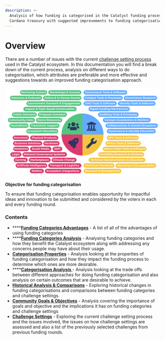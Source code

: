 ```yaml
---
description: >-
  Analysis of how funding is categorised in the Catalyst funding process for the
  Cardano treasury with suggested improvements to funding categorisation
---
```


# Overview

There are a number of issues with the current [challenge setting process](challenge-settings/challenge-setting-approach.md) used in the Catalyst ecosystem. In this documentation you will find a break down of the current process, analysis on different ways to do categorisation, which attributes are preferable and more effective and suggestions towards an improved funding categorisation approach.

![](.gitbook/assets/category-proposals.png)



**Objective for funding categorisation**

To ensure that funding categorisation enables opportunity for impactful ideas and innovation to be submitted and considered by the voters in each and every funding round.



### Contents

* ****[**Funding Categories Advantages**](broken-reference) - A list of all of the advantages of using funding categories
* ****[**Funding Categories Analysis**](broken-reference) - Analysing funding categories and how they benefit the Catalyst ecosystem along with addressing any concerns people may have about their usage.
* [**Categorisation Properties**](broken-reference) - Analysis looking at the properties of funding categorisation and how they impact the funding process to determine which ones are more desirable.
* ****[**Categorisation Analysis** ](broken-reference)- Analysis looking at the trade offs between different approaches for doing funding categorisation and also analysis on certain outcomes that are desirable to achieve.
* [**Historical Analysis & Comparisons**](broken-reference) - Exploring historical changes in funding categorisations and comparisons between funding categories and challenge settings.
* [**Community Goals & Objectives**](broken-reference) - Analysis covering the importance of goals and objective and the implications it has on funding categories and challenge settings
* [**Challenge Settings**](broken-reference) - Exploring the current challenge setting process and the issues involved, the issues on how challenge settings are assessed and also a list of the previously selected challenges from previous funding rounds.
